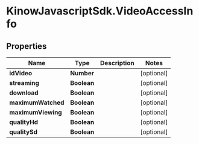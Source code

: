 # KinowJavascriptSdk.VideoAccessInfo

## Properties
Name | Type | Description | Notes
------------ | ------------- | ------------- | -------------
**idVideo** | **Number** |  | [optional] 
**streaming** | **Boolean** |  | [optional] 
**download** | **Boolean** |  | [optional] 
**maximumWatched** | **Boolean** |  | [optional] 
**maximumViewing** | **Boolean** |  | [optional] 
**qualityHd** | **Boolean** |  | [optional] 
**qualitySd** | **Boolean** |  | [optional] 


